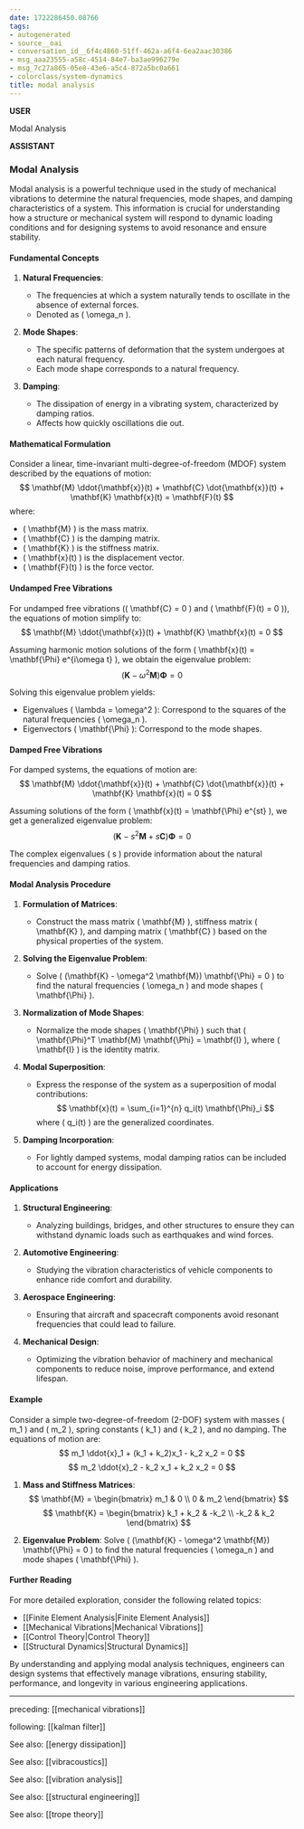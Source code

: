 ```yaml
---
date: 1722286450.08766
tags:
- autogenerated
- source__oai
- conversation_id__6f4c4860-51ff-462a-a6f4-6ea2aac30386
- msg_aaa23555-a58c-4514-84e7-ba3ae996279e
- msg_7c27a865-05e8-43e6-a5c4-872a5bc0a661
- colorclass/system-dynamics
title: modal analysis
---
```


**USER**

Modal Analysis


**ASSISTANT**

### Modal Analysis

Modal analysis is a powerful technique used in the study of mechanical vibrations to determine the natural frequencies, mode shapes, and damping characteristics of a system. This information is crucial for understanding how a structure or mechanical system will respond to dynamic loading conditions and for designing systems to avoid resonance and ensure stability.

#### Fundamental Concepts

1. **Natural Frequencies**:
   - The frequencies at which a system naturally tends to oscillate in the absence of external forces.
   - Denoted as \( \omega_n \).

2. **Mode Shapes**:
   - The specific patterns of deformation that the system undergoes at each natural frequency.
   - Each mode shape corresponds to a natural frequency.

3. **Damping**:
   - The dissipation of energy in a vibrating system, characterized by damping ratios.
   - Affects how quickly oscillations die out.

#### Mathematical Formulation

Consider a linear, time-invariant multi-degree-of-freedom (MDOF) system described by the equations of motion:
$$ \mathbf{M} \ddot{\mathbf{x}}(t) + \mathbf{C} \dot{\mathbf{x}}(t) + \mathbf{K} \mathbf{x}(t) = \mathbf{F}(t) $$
where:
- \( \mathbf{M} \) is the mass matrix.
- \( \mathbf{C} \) is the damping matrix.
- \( \mathbf{K} \) is the stiffness matrix.
- \( \mathbf{x}(t) \) is the displacement vector.
- \( \mathbf{F}(t) \) is the force vector.

#### Undamped Free Vibrations

For undamped free vibrations (\( \mathbf{C} = 0 \) and \( \mathbf{F}(t) = 0 \)), the equations of motion simplify to:
$$ \mathbf{M} \ddot{\mathbf{x}}(t) + \mathbf{K} \mathbf{x}(t) = 0 $$

Assuming harmonic motion solutions of the form \( \mathbf{x}(t) = \mathbf{\Phi} e^{i\omega t} \), we obtain the eigenvalue problem:
$$ (\mathbf{K} - \omega^2 \mathbf{M}) \mathbf{\Phi} = 0 $$

Solving this eigenvalue problem yields:
- Eigenvalues \( \lambda = \omega^2 \): Correspond to the squares of the natural frequencies \( \omega_n \).
- Eigenvectors \( \mathbf{\Phi} \): Correspond to the mode shapes.

#### Damped Free Vibrations

For damped systems, the equations of motion are:
$$ \mathbf{M} \ddot{\mathbf{x}}(t) + \mathbf{C} \dot{\mathbf{x}}(t) + \mathbf{K} \mathbf{x}(t) = 0 $$

Assuming solutions of the form \( \mathbf{x}(t) = \mathbf{\Phi} e^{st} \), we get a generalized eigenvalue problem:
$$ (\mathbf{K} - s^2 \mathbf{M} + s \mathbf{C}) \mathbf{\Phi} = 0 $$

The complex eigenvalues \( s \) provide information about the natural frequencies and damping ratios.

#### Modal Analysis Procedure

1. **Formulation of Matrices**:
   - Construct the mass matrix \( \mathbf{M} \), stiffness matrix \( \mathbf{K} \), and damping matrix \( \mathbf{C} \) based on the physical properties of the system.

2. **Solving the Eigenvalue Problem**:
   - Solve \( (\mathbf{K} - \omega^2 \mathbf{M}) \mathbf{\Phi} = 0 \) to find the natural frequencies \( \omega_n \) and mode shapes \( \mathbf{\Phi} \).

3. **Normalization of Mode Shapes**:
   - Normalize the mode shapes \( \mathbf{\Phi} \) such that \( \mathbf{\Phi}^T \mathbf{M} \mathbf{\Phi} = \mathbf{I} \), where \( \mathbf{I} \) is the identity matrix.

4. **Modal Superposition**:
   - Express the response of the system as a superposition of modal contributions:
     $$ \mathbf{x}(t) = \sum_{i=1}^{n} q_i(t) \mathbf{\Phi}_i $$
     where \( q_i(t) \) are the generalized coordinates.

5. **Damping Incorporation**:
   - For lightly damped systems, modal damping ratios can be included to account for energy dissipation.

#### Applications

1. **Structural Engineering**:
   - Analyzing buildings, bridges, and other structures to ensure they can withstand dynamic loads such as earthquakes and wind forces.

2. **Automotive Engineering**:
   - Studying the vibration characteristics of vehicle components to enhance ride comfort and durability.

3. **Aerospace Engineering**:
   - Ensuring that aircraft and spacecraft components avoid resonant frequencies that could lead to failure.

4. **Mechanical Design**:
   - Optimizing the vibration behavior of machinery and mechanical components to reduce noise, improve performance, and extend lifespan.

#### Example

Consider a simple two-degree-of-freedom (2-DOF) system with masses \( m_1 \) and \( m_2 \), spring constants \( k_1 \) and \( k_2 \), and no damping. The equations of motion are:
$$ m_1 \ddot{x}_1 + (k_1 + k_2)x_1 - k_2 x_2 = 0 $$
$$ m_2 \ddot{x}_2 - k_2 x_1 + k_2 x_2 = 0 $$

1. **Mass and Stiffness Matrices**:
   $$ \mathbf{M} = \begin{bmatrix} m_1 & 0 \\ 0 & m_2 \end{bmatrix} $$
   $$ \mathbf{K} = \begin{bmatrix} k_1 + k_2 & -k_2 \\ -k_2 & k_2 \end{bmatrix} $$

2. **Eigenvalue Problem**:
   Solve \( (\mathbf{K} - \omega^2 \mathbf{M}) \mathbf{\Phi} = 0 \) to find the natural frequencies \( \omega_n \) and mode shapes \( \mathbf{\Phi} \).

#### Further Reading

For more detailed exploration, consider the following related topics:
- [[Finite Element Analysis|Finite Element Analysis]]
- [[Mechanical Vibrations|Mechanical Vibrations]]
- [[Control Theory|Control Theory]]
- [[Structural Dynamics|Structural Dynamics]]

By understanding and applying modal analysis techniques, engineers can design systems that effectively manage vibrations, ensuring stability, performance, and longevity in various engineering applications.


---

preceding: [[mechanical vibrations]]  


following: [[kalman filter]]

See also: [[energy dissipation]]


See also: [[vibracoustics]]


See also: [[vibration analysis]]


See also: [[structural engineering]]


See also: [[trope theory]]